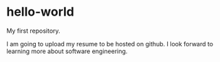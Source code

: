 # hello-world
My first repository. 

I am going to upload my resume to be hosted on github. I look forward to learning more about software engineering. 
